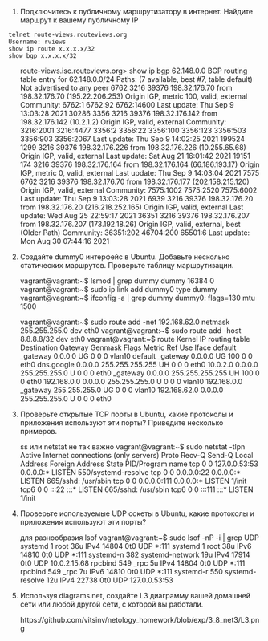 <ol>
<li>Подключитесь к публичному маршрутизатору в интернет. Найдите маршрут к вашему публичному IP</li>
</ol>
<div class="snippet-clipboard-content position-relative" data-snippet-clipboard-copy-content="telnet route-views.routeviews.org
Username: rviews
show ip route x.x.x.x/32
show bgp x.x.x.x/32
"><pre><code>telnet route-views.routeviews.org
Username: rviews
show ip route x.x.x.x/32
show bgp x.x.x.x/32
</code></pre></div>
<ol start="2">
<p>
route-views.isc.routeviews.org> show ip bgp 62.148.0.0
BGP routing table entry for 62.148.0.0/24
Paths: (7 available, best #7, table default)
  Not advertised to any peer
  6762 3216 39376
    198.32.176.70 from 198.32.176.70 (195.22.206.253)
      Origin IGP, metric 100, valid, external
      Community: 6762:1 6762:92 6762:14600
      Last update: Thu Sep  9 13:03:28 2021
  30286 3356 3216 39376
    198.32.176.142 from 198.32.176.142 (10.2.1.2)
      Origin IGP, valid, external
      Community: 3216:2001 3216:4477 3356:2 3356:22 3356:100 3356:123 3356:503 3356:903 3356:2067
      Last update: Thu Sep  9 14:02:25 2021
  199524 1299 3216 39376
    198.32.176.226 from 198.32.176.226 (10.255.65.68)
      Origin IGP, valid, external
      Last update: Sat Aug 21 16:01:42 2021
  19151 174 3216 39376
    198.32.176.164 from 198.32.176.164 (66.186.193.17)
      Origin IGP, metric 0, valid, external
      Last update: Thu Sep  9 14:03:04 2021
  7575 6762 3216 39376
    198.32.176.70 from 198.32.176.177 (202.158.215.120)
      Origin IGP, valid, external
      Community: 7575:1002 7575:2520 7575:6002
      Last update: Thu Sep  9 13:03:28 2021
  6939 3216 39376
    198.32.176.20 from 198.32.176.20 (216.218.252.165)
      Origin IGP, valid, external
      Last update: Wed Aug 25 22:59:17 2021
  36351 3216 39376
    198.32.176.207 from 198.32.176.207 (173.192.18.26)
      Origin IGP, valid, external, best (Older Path)
      Community: 36351:202 46704:200 65501:6
      Last update: Mon Aug 30 07:44:16 2021
<li>
<p>Создайте dummy0 интерфейс в Ubuntu. Добавьте несколько статических маршрутов. Проверьте таблицу маршрутизации.</p>
<p>
vagrant@vagrant:~$ lsmod | grep dummy
dummy                  16384  0
vagrant@vagrant:~$ sudo ip link add dummy0 type dummy
vagrant@vagrant:~$ ifconfig -a | grep dummy
dummy0: flags=130<BROADCAST,NOARP>  mtu 1500
<p>
vagrant@vagrant:~$ sudo route add -net 192.168.62.0 netmask 255.255.255.0 dev eth0
vagrant@vagrant:~$ sudo route add -host 8.8.8.8/32 dev eth0
vagrant@vagrant:~$ route
Kernel IP routing table
Destination     Gateway         Genmask         Flags Metric Ref    Use Iface
default         _gateway        0.0.0.0         UG    0      0        0 vlan10
default         _gateway        0.0.0.0         UG    100    0        0 eth0
dns.google      0.0.0.0         255.255.255.255 UH    0      0        0 eth0
10.0.2.0        0.0.0.0         255.255.255.0   U     0      0        0 eth0
_gateway        0.0.0.0         255.255.255.255 UH    100    0        0 eth0
192.168.0.0     0.0.0.0         255.255.255.0   U     0      0        0 vlan10
192.168.0.0     _gateway        255.255.255.0   UG    0      0        0 vlan10
192.168.62.0    0.0.0.0         255.255.255.0   U     0      0        0 eth0
</li>
<li>
<p>Проверьте открытые TCP порты в Ubuntu, какие протоколы и приложения используют эти порты? Приведите несколько примеров.</p>
<p> ss или netstat не так важно
vagrant@vagrant:~$ sudo netstat -tlpn
Active Internet connections (only servers)
Proto Recv-Q Send-Q Local Address           Foreign Address         State       PID/Program name
tcp        0      0 127.0.0.53:53           0.0.0.0:*               LISTEN      550/systemd-resolve
tcp        0      0 0.0.0.0:22              0.0.0.0:*               LISTEN      665/sshd: /usr/sbin
tcp        0      0 0.0.0.0:111             0.0.0.0:*               LISTEN      1/init
tcp6       0      0 :::22                   :::*                    LISTEN      665/sshd: /usr/sbin
tcp6       0      0 :::111                  :::*                    LISTEN      1/init
</li>
<li>
<p>Проверьте используемые UDP сокеты в Ubuntu, какие протоколы и приложения используют эти порты?</p>
<p> для разнообразия lsof
vagrant@vagrant:~$ sudo lsof -nP -i | grep UDP
systemd      1            root   36u  IPv4  14804      0t0  UDP *:111
systemd      1            root   38u  IPv6  14810      0t0  UDP *:111
systemd-n  382 systemd-network   19u  IPv4  17914      0t0  UDP 10.0.2.15:68
rpcbind    549            _rpc    5u  IPv4  14804      0t0  UDP *:111
rpcbind    549            _rpc    7u  IPv6  14810      0t0  UDP *:111
systemd-r  550 systemd-resolve   12u  IPv4  22738      0t0  UDP 127.0.0.53:53
</li>
<li>
<p>Используя diagrams.net, создайте L3 диаграмму вашей домашней сети или любой другой сети, с которой вы работали.</p>
<p> https://github.com/vitsinv/netology_homework/blob/exp/3_8_net3/L3.png
</li>
</ol>
